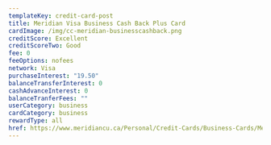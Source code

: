 ```yaml
---
templateKey: credit-card-post
title: Meridian Visa Business Cash Back Plus Card
cardImage: /img/cc-meridian-businesscashback.png
creditScore: Excellent
creditScoreTwo: Good
fee: 0
feeOptions: nofees
network: Visa
purchaseInterest: "19.50"
balanceTransferInterest: 0
cashAdvanceInterest: 0
balanceTranferFees: ""
userCategory: business
cardCategory: business
rewardType: all
href: https://www.meridiancu.ca/Personal/Credit-Cards/Business-Cards/Meridian-Visa-Business-Cash-Back-Plus-Card.aspx
---
```

